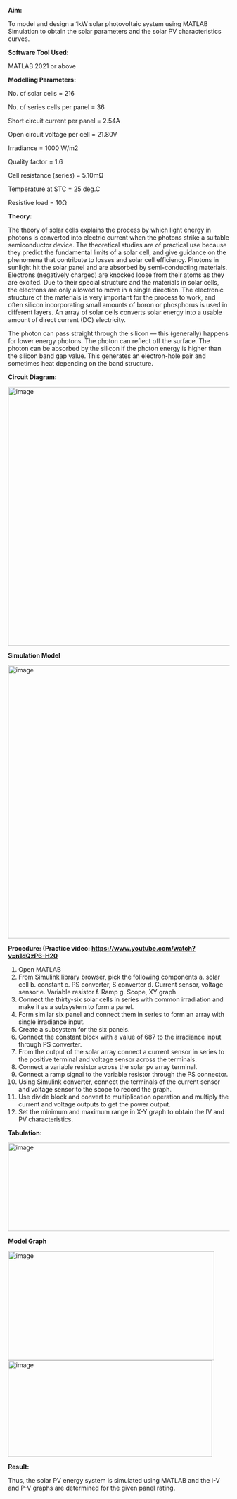 **Aim:**

To model and design a 1kW solar photovoltaic system using MATLAB Simulation to obtain the solar parameters and the solar PV characteristics curves.

**Software Tool Used:**

MATLAB 2021 or above

**Modelling Parameters:**

No. of solar cells = 216

No. of series cells per panel = 36

Short circuit current per panel = 2.54A

Open circuit voltage per cell = 21.80V

Irradiance = 1000 W/m2

Quality factor = 1.6

Cell resistance (series) = 5.10mΩ

Temperature at STC = 25 deg.C

Resistive load = 10Ω

**Theory:**

The theory of solar cells explains the process by which light energy in photons is converted into electric current when the photons strike a suitable semiconductor device. The theoretical studies are of practical use because they predict the fundamental limits of a solar cell, and give guidance on the phenomena that contribute to losses and solar cell efficiency. Photons in sunlight hit the solar panel and are absorbed by semi-conducting materials.
Electrons (negatively charged) are knocked loose from their atoms as they are excited. Due to their special structure and the materials in solar cells, the electrons are only allowed to move in a single direction. The electronic structure of the materials is very important for the process to work, and often silicon incorporating small amounts of boron or phosphorus is used in different layers. An array of solar cells converts solar energy into a usable amount of direct current (DC) electricity.

The photon can pass straight through the silicon — this (generally) happens for lower energy photons. The photon can reflect off the surface. The photon can be absorbed by the silicon if the photon energy is higher than the silicon band gap value. This generates an electron-hole pair and sometimes heat depending on the band structure.

**Circuit Diagram:**

<img width="927" height="587" alt="image" src="https://github.com/user-attachments/assets/d5c7af0d-e498-44ac-b8ea-9a7f931e3db4" />

**Simulation Model**

<img width="903" height="620" alt="image" src="https://github.com/user-attachments/assets/81802f68-c377-4936-a987-6c89673cb243" />

**Procedure: (Practice video: https://www.youtube.com/watch?v=n1dQzP6-H20**

1.	Open MATLAB
2.	From Simulink library browser, pick the following components
  a.	solar cell
  b.	constant
  c.	PS converter, S converter
  d.	Current sensor, voltage sensor
  e.	Variable resistor
  f.	Ramp
  g.	Scope, XY graph
3.	Connect the thirty-six solar cells in series with common irradiation and make it as a subsystem to form a panel.
4.	Form similar six panel and connect them in series to form an array with single irradiance input.
5.	Create a subsystem for the six panels.
6.	Connect the constant block with a value of 687 to the irradiance input through PS converter.
7.	From the output of the solar array connect a current sensor in series to the positive terminal and voltage sensor across the terminals.
8.	Connect a variable resistor across the solar pv array terminal.
9.	Connect a ramp signal to the variable resistor through the PS connector.
10.	 Using Simulink converter, connect the terminals of the current sensor and voltage sensor to the scope to record the graph.
11.	Use divide block and convert to multiplication operation and multiply the current and voltage outputs to get the power output.
12.	Set the minimum and maximum range in X-Y graph to obtain the IV and PV characteristics.
    
**Tabulation:**

<img width="913" height="201" alt="image" src="https://github.com/user-attachments/assets/3f9e372e-4039-4b5c-affb-bf34151c51fa" />

**Model Graph**

<img width="469" height="248" alt="image" src="https://github.com/user-attachments/assets/71ace438-7af3-4629-a219-0a884a1152f8" />
<img width="464" height="219" alt="image" src="https://github.com/user-attachments/assets/02cefcbc-69fe-4e12-b7fc-dcde369a89c8" />

**Result:**

Thus, the solar PV energy system is simulated using MATLAB and the I-V and P-V graphs are determined for the given panel rating.


